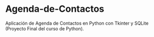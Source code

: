 # Agenda-de-Contactos
Aplicación de Agenda de Contactos en Python con Tkinter y SQLite (Proyecto Final del curso de Python).
